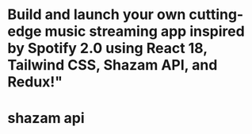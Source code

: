 # Build and launch your own cutting-edge music streaming app inspired by Spotify 2.0 using React 18, Tailwind CSS, Shazam API, and Redux!"

# shazam api
